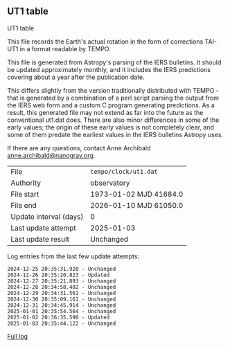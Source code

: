 
## UT1 table

UT1 table

This file records the Earth's actual rotation in the form of
corrections TAI-UT1 in a format readable by TEMPO.

This file is generated from Astropy's parsing of the IERS
bulletins. It should be updated approximately monthly, and it
includes the IERS predictions covering about a year after the
publication date.

This differs slightly from the version traditionally distributed
with TEMPO - that is generated by a combination of a perl script
parsing the output from the IERS web form and a custom C program
generating predictions. As a result, this generated file may not
extend as far into the future as the conventional ut1.dat does.
There are also minor differences in some of the early values; the
origin of these early values is not completely clear, and some of
them predate the earliest values in the IERS bulletins Astropy uses.

If there are any questions, contact Anne Archibald
<anne.archibald@nanograv.org>.

|     |     |
|:--- |:--- |
| File | `tempo/clock/ut1.dat` |
| Authority | observatory |
| File start | 1973-01-02 MJD 41684.0 |
| File end | 2026-01-10 MJD 61050.0 |
| Update interval (days) | 0 |
| Last update attempt | 2025-01-03 |
| Last update result | Unchanged |

Log entries from the last few update attempts:
```
2024-12-25 20:35:31.920 - Unchanged
2024-12-26 20:35:20.823 - Updated
2024-12-27 20:35:21.893 - Unchanged
2024-12-28 20:34:58.402 - Unchanged
2024-12-29 20:34:31.561 - Unchanged
2024-12-30 20:35:09.161 - Unchanged
2024-12-31 20:34:45.914 - Unchanged
2025-01-01 20:35:54.564 - Unchanged
2025-01-02 20:36:35.590 - Updated
2025-01-03 20:35:44.122 - Unchanged
```
[Full log](https://raw.githubusercontent.com/ipta/pulsar-clock-corrections/main/log/tempo/clock/ut1.dat.log)
